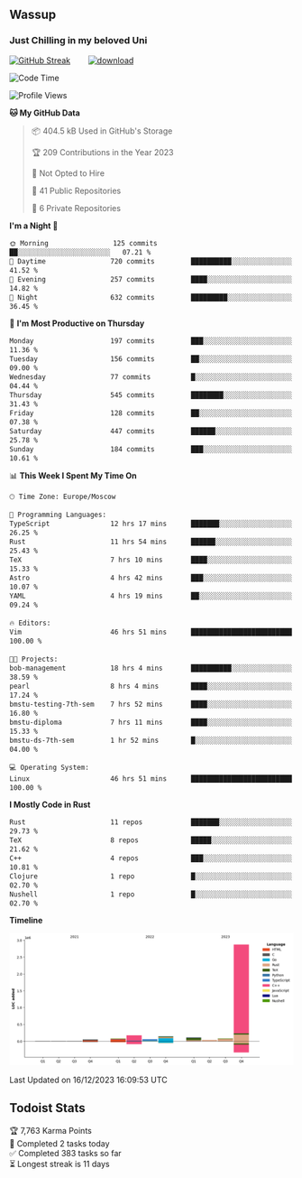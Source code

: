 ## Wassup 
### Just Chilling in my beloved Uni 

<!--
-->

[![GitHub Streak](http://github-readme-streak-stats.herokuapp.com?user=archeoss&theme=shades-of-purple&hide_border=true&date_format=j%20M%5B%20Y%5D)](https://git.io/streak-stats)&nbsp;&nbsp;&nbsp;&nbsp;&nbsp;&nbsp;&nbsp;&nbsp;[![download](https://user-images.githubusercontent.com/68448737/147796309-d8b65b1d-4dde-40d9-b03a-2b42aaa6cd43.jpeg)
](http://bmstu.ru/)

<!--START_SECTION:waka-->
![Code Time](http://img.shields.io/badge/Code%20Time-2%2C258%20hrs%2024%20mins-blue)

![Profile Views](http://img.shields.io/badge/Profile%20Views-1-blue)

**🐱 My GitHub Data** 

> 📦 404.5 kB Used in GitHub's Storage 
 > 
> 🏆 209 Contributions in the Year 2023
 > 
> 🚫 Not Opted to Hire
 > 
> 📜 41 Public Repositories 
 > 
> 🔑 6 Private Repositories 
 > 
**I'm a Night 🦉** 

```text
🌞 Morning                125 commits         ██░░░░░░░░░░░░░░░░░░░░░░░   07.21 % 
🌆 Daytime                720 commits         ██████████░░░░░░░░░░░░░░░   41.52 % 
🌃 Evening                257 commits         ████░░░░░░░░░░░░░░░░░░░░░   14.82 % 
🌙 Night                  632 commits         █████████░░░░░░░░░░░░░░░░   36.45 % 
```
📅 **I'm Most Productive on Thursday** 

```text
Monday                   197 commits         ███░░░░░░░░░░░░░░░░░░░░░░   11.36 % 
Tuesday                  156 commits         ██░░░░░░░░░░░░░░░░░░░░░░░   09.00 % 
Wednesday                77 commits          █░░░░░░░░░░░░░░░░░░░░░░░░   04.44 % 
Thursday                 545 commits         ████████░░░░░░░░░░░░░░░░░   31.43 % 
Friday                   128 commits         ██░░░░░░░░░░░░░░░░░░░░░░░   07.38 % 
Saturday                 447 commits         ██████░░░░░░░░░░░░░░░░░░░   25.78 % 
Sunday                   184 commits         ███░░░░░░░░░░░░░░░░░░░░░░   10.61 % 
```


📊 **This Week I Spent My Time On** 

```text
🕑︎ Time Zone: Europe/Moscow

💬 Programming Languages: 
TypeScript               12 hrs 17 mins      ███████░░░░░░░░░░░░░░░░░░   26.25 % 
Rust                     11 hrs 54 mins      ██████░░░░░░░░░░░░░░░░░░░   25.43 % 
TeX                      7 hrs 10 mins       ████░░░░░░░░░░░░░░░░░░░░░   15.33 % 
Astro                    4 hrs 42 mins       ███░░░░░░░░░░░░░░░░░░░░░░   10.07 % 
YAML                     4 hrs 19 mins       ██░░░░░░░░░░░░░░░░░░░░░░░   09.24 % 

🔥 Editors: 
Vim                      46 hrs 51 mins      █████████████████████████   100.00 % 

🐱‍💻 Projects: 
bob-management           18 hrs 4 mins       ██████████░░░░░░░░░░░░░░░   38.59 % 
pearl                    8 hrs 4 mins        ████░░░░░░░░░░░░░░░░░░░░░   17.24 % 
bmstu-testing-7th-sem    7 hrs 52 mins       ████░░░░░░░░░░░░░░░░░░░░░   16.80 % 
bmstu-diploma            7 hrs 11 mins       ████░░░░░░░░░░░░░░░░░░░░░   15.33 % 
bmstu-ds-7th-sem         1 hr 52 mins        █░░░░░░░░░░░░░░░░░░░░░░░░   04.00 % 

💻 Operating System: 
Linux                    46 hrs 51 mins      █████████████████████████   100.00 % 
```

**I Mostly Code in Rust** 

```text
Rust                     11 repos            ███████░░░░░░░░░░░░░░░░░░   29.73 % 
TeX                      8 repos             █████░░░░░░░░░░░░░░░░░░░░   21.62 % 
C++                      4 repos             ███░░░░░░░░░░░░░░░░░░░░░░   10.81 % 
Clojure                  1 repo              █░░░░░░░░░░░░░░░░░░░░░░░░   02.70 % 
Nushell                  1 repo              █░░░░░░░░░░░░░░░░░░░░░░░░   02.70 % 
```



**Timeline**

![Lines of Code chart](https://raw.githubusercontent.com/archeoss/archeoss/master/assets/bar_graph.png)


 Last Updated on 16/12/2023 16:09:53 UTC
<!--END_SECTION:waka-->

## Todoist Stats

<!-- TODO-IST:START -->
🏆  7,763 Karma Points           
🌸  Completed 2 tasks today           
✅  Completed 383 tasks so far           
⏳  Longest streak is 11 days
<!-- TODO-IST:END -->
